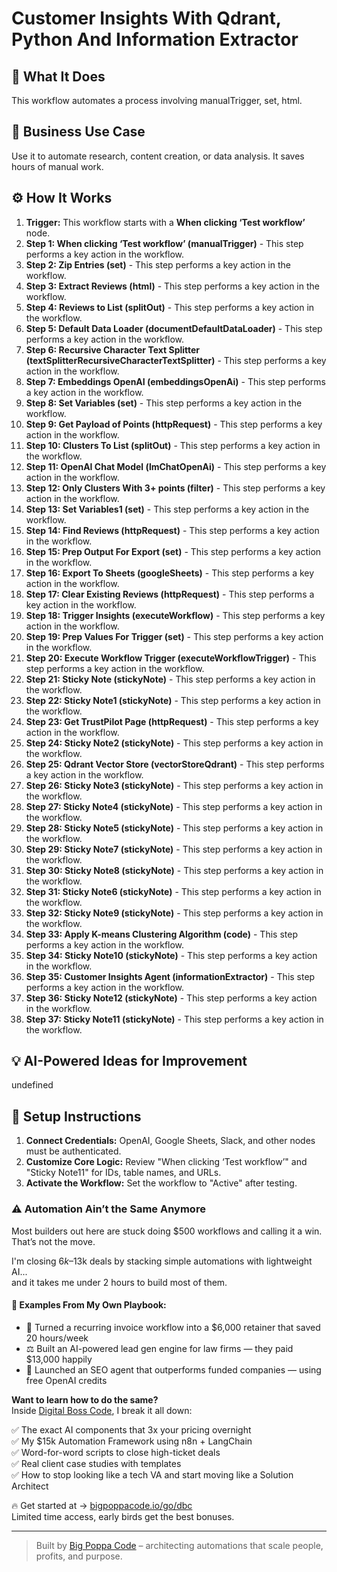 # Customer Insights With Qdrant, Python And Information Extractor

## 🚀 What It Does
This workflow automates a process involving manualTrigger, set, html.

## 💼 Business Use Case
Use it to automate research, content creation, or data analysis. It saves hours of manual work.

## ⚙️ How It Works
1.  **Trigger:** This workflow starts with a **When clicking ‘Test workflow’** node.
2. **Step 1: When clicking ‘Test workflow’ (manualTrigger)** - This step performs a key action in the workflow.
3. **Step 2: Zip Entries (set)** - This step performs a key action in the workflow.
4. **Step 3: Extract Reviews (html)** - This step performs a key action in the workflow.
5. **Step 4: Reviews to List (splitOut)** - This step performs a key action in the workflow.
6. **Step 5: Default Data Loader (documentDefaultDataLoader)** - This step performs a key action in the workflow.
7. **Step 6: Recursive Character Text Splitter (textSplitterRecursiveCharacterTextSplitter)** - This step performs a key action in the workflow.
8. **Step 7: Embeddings OpenAI (embeddingsOpenAi)** - This step performs a key action in the workflow.
9. **Step 8: Set Variables (set)** - This step performs a key action in the workflow.
10. **Step 9: Get Payload of Points (httpRequest)** - This step performs a key action in the workflow.
11. **Step 10: Clusters To List (splitOut)** - This step performs a key action in the workflow.
12. **Step 11: OpenAI Chat Model (lmChatOpenAi)** - This step performs a key action in the workflow.
13. **Step 12: Only Clusters With 3+ points (filter)** - This step performs a key action in the workflow.
14. **Step 13: Set Variables1 (set)** - This step performs a key action in the workflow.
15. **Step 14: Find Reviews (httpRequest)** - This step performs a key action in the workflow.
16. **Step 15: Prep Output For Export (set)** - This step performs a key action in the workflow.
17. **Step 16: Export To Sheets (googleSheets)** - This step performs a key action in the workflow.
18. **Step 17: Clear Existing Reviews (httpRequest)** - This step performs a key action in the workflow.
19. **Step 18: Trigger Insights (executeWorkflow)** - This step performs a key action in the workflow.
20. **Step 19: Prep Values For Trigger (set)** - This step performs a key action in the workflow.
21. **Step 20: Execute Workflow Trigger (executeWorkflowTrigger)** - This step performs a key action in the workflow.
22. **Step 21: Sticky Note (stickyNote)** - This step performs a key action in the workflow.
23. **Step 22: Sticky Note1 (stickyNote)** - This step performs a key action in the workflow.
24. **Step 23: Get TrustPilot Page (httpRequest)** - This step performs a key action in the workflow.
25. **Step 24: Sticky Note2 (stickyNote)** - This step performs a key action in the workflow.
26. **Step 25: Qdrant Vector Store (vectorStoreQdrant)** - This step performs a key action in the workflow.
27. **Step 26: Sticky Note3 (stickyNote)** - This step performs a key action in the workflow.
28. **Step 27: Sticky Note4 (stickyNote)** - This step performs a key action in the workflow.
29. **Step 28: Sticky Note5 (stickyNote)** - This step performs a key action in the workflow.
30. **Step 29: Sticky Note7 (stickyNote)** - This step performs a key action in the workflow.
31. **Step 30: Sticky Note8 (stickyNote)** - This step performs a key action in the workflow.
32. **Step 31: Sticky Note6 (stickyNote)** - This step performs a key action in the workflow.
33. **Step 32: Sticky Note9 (stickyNote)** - This step performs a key action in the workflow.
34. **Step 33: Apply K-means Clustering Algorithm (code)** - This step performs a key action in the workflow.
35. **Step 34: Sticky Note10 (stickyNote)** - This step performs a key action in the workflow.
36. **Step 35: Customer Insights Agent (informationExtractor)** - This step performs a key action in the workflow.
37. **Step 36: Sticky Note12 (stickyNote)** - This step performs a key action in the workflow.
38. **Step 37: Sticky Note11 (stickyNote)** - This step performs a key action in the workflow.

## 💡 AI-Powered Ideas for Improvement
undefined

## 🔧 Setup Instructions
1. **Connect Credentials:** OpenAI, Google Sheets, Slack, and other nodes must be authenticated.
2. **Customize Core Logic:** Review "When clicking ‘Test workflow’" and "Sticky Note11" for IDs, table names, and URLs.
3. **Activate the Workflow:** Set the workflow to "Active" after testing.

### ⚠️ Automation Ain’t the Same Anymore

Most builders out here are stuck doing $500 workflows and calling it a win.  
That’s not the move.  

I'm closing $6k–$13k deals by stacking simple automations with lightweight AI...  
and it takes me under 2 hours to build most of them.

#### 🧠 Examples From My Own Playbook:
- 🔁 Turned a recurring invoice workflow into a $6,000 retainer that saved 20 hours/week  
- ⚖️ Built an AI-powered lead gen engine for law firms — they paid $13,000 happily  
- 🚀 Launched an SEO agent that outperforms funded companies — using free OpenAI credits  

**Want to learn how to do the same?**  
Inside [Digital Boss Code](https://bigpoppacode.io/go/dbc), I break it all down:

✅ The exact AI components that 3x your pricing overnight  
✅ My $15k Automation Framework using n8n + LangChain  
✅ Word-for-word scripts to close high-ticket deals  
✅ Real client case studies with templates  
✅ How to stop looking like a tech VA and start moving like a Solution Architect  

🔥 Get started at → [bigpoppacode.io/go/dbc](https://bigpoppacode.io/go/dbc)  
Limited time access, early birds get the best bonuses.

---
> Built by [Big Poppa Code](https://bigpoppacode.io) – architecting automations that scale people, profits, and purpose.
